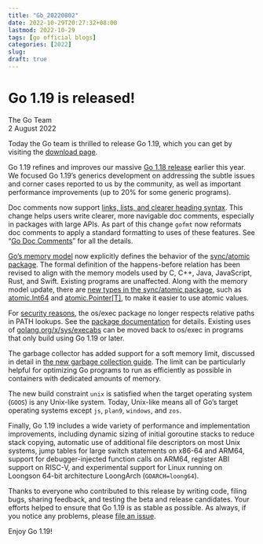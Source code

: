 ```yaml
---
title: "Gb_20220802"
date: 2022-10-29T20:27:32+08:00
lastmod: 2022-10-29
tags: [go official blogs]
categories: [2022]
slug:
draft: true
---
```

# Go 1.19 is released!

The Go Team  
2 August 2022

Today the Go team is thrilled to release Go 1.19, which you can get by visiting the [download page](https://go.dev/dl/).

Go 1.19 refines and improves our massive [Go 1.18 release](https://go.dev/blog/go1.18) earlier this year. We focused Go 1.19’s generics development on addressing the subtle issues and corner cases reported to us by the community, as well as important performance improvements (up to 20% for some generic programs).

Doc comments now support [links, lists, and clearer heading syntax](https://go.dev/doc/comment). This change helps users write clearer, more navigable doc comments, especially in packages with large APIs. As part of this change `gofmt` now reformats doc comments to apply a standard formatting to uses of these features. See “[Go Doc Comments](https://go.dev/doc/comment)” for all the details.

[Go’s memory model](https://go.dev/ref/mem) now explicitly defines the behavior of the [sync/atomic package](https://go.dev/pkg/sync/atomic/). The formal definition of the happens-before relation has been revised to align with the memory models used by C, C++, Java, JavaScript, Rust, and Swift. Existing programs are unaffected. Along with the memory model update, there are [new types in the sync/atomic package](https://go.dev/doc/go1.19#atomic_types), such as [atomic.Int64](https://go.dev/pkg/sync/atomic/#Int64) and [atomic.Pointer\[T\]](https://go.dev/pkg/sync/atomic/#Pointer), to make it easier to use atomic values.

For [security reasons](https://go.dev/blog/path-security), the os/exec package no longer respects relative paths in PATH lookups. See the [package documentation](https://go.dev/pkg/os/exec/#hdr-Executables_in_the_current_directory) for details. Existing uses of [golang.org/x/sys/execabs](https://pkg.go.dev/golang.org/x/sys/execabs) can be moved back to os/exec in programs that only build using Go 1.19 or later.

The garbage collector has added support for a soft memory limit, discussed in detail in [the new garbage collection guide](https://go.dev/doc/gc-guide#Memory_limit). The limit can be particularly helpful for optimizing Go programs to run as efficiently as possible in containers with dedicated amounts of memory.

The new build constraint `unix` is satisfied when the target operating system (`GOOS`) is any Unix-like system. Today, Unix-like means all of Go’s target operating systems except `js`, `plan9`, `windows`, and `zos`.

Finally, Go 1.19 includes a wide variety of performance and implementation improvements, including dynamic sizing of initial goroutine stacks to reduce stack copying, automatic use of additional file descriptors on most Unix systems, jump tables for large switch statements on x86-64 and ARM64, support for debugger-injected function calls on ARM64, register ABI support on RISC-V, and experimental support for Linux running on Loongson 64-bit architecture LoongArch (`GOARCH=loong64`).

Thanks to everyone who contributed to this release by writing code, filing bugs, sharing feedback, and testing the beta and release candidates. Your efforts helped to ensure that Go 1.19 is as stable as possible. As always, if you notice any problems, please [file an issue](https://go.dev/issue/new).

Enjoy Go 1.19!

